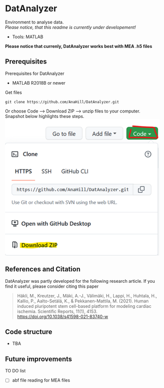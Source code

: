 # DatAnalyzer
Environment to analyse data.  
_Please notice, that this readme is currently under developement!_

- Tools: MATLAB

**Please notice that currenly, DatAnalyzer works best with MEA .h5 files**

## Prerequisites
Prerequisites for DatAnalyzer
- MATLAB R2018B or newer


Get files
```
git clone https://github.com/AnaHill/DatAnalyzer.git
```
Or choose Code --> Download ZIP --> unzip files to your computer. Snapshot below highlights these steps.
![How to download codes](doc_pics/2022-09-12-13-51-12.png)




## References and Citation
DatAnalyzer was partly developed for the following research article. If you find it useful, please consider citing this paper
> Häkli, M., Kreutzer, J., Mäki, A.-J., Välimäki, H., Lappi, H., Huhtala, H., Kallio, P., Aalto-Setälä, K., & Pekkanen-Mattila, M. (2021). Human induced pluripotent stem cell-based platform for modeling cardiac ischemia. Scientific Reports, 11(1), 4153. https://doi.org/10.1038/s41598-021-83740-w

## Code structure
- TBA
## Future improvements
TO DO list
- [ ] abf file reading for MEA files
